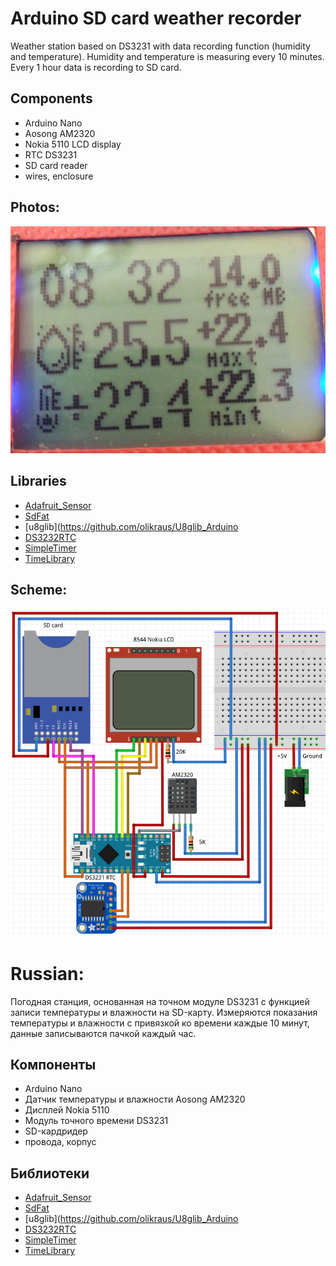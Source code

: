# Arduino SD card weather recorder

Weather station based on DS3231 with data recording function (humidity and temperature).
Humidity and temperature is measuring every 10 minutes. Every 1 hour data is recording to SD card.

## Components

* Arduino Nano
* Aosong AM2320
* Nokia 5110 LCD display
* RTC DS3231
* SD card reader
* wires, enclosure

## Photos:
![PHOTO1](https://github.com/microdimmer/weather_recorder/blob/master/readme/front.jpg)

## Libraries

* [Adafruit_Sensor](https://github.com/adafruit/Adafruit_Sensor)
* [SdFat](https://github.com/greiman/SdFat)
* [u8glib](https://github.com/olikraus/U8glib_Arduino
* [DS3232RTC](https://github.com/JChristensen/DS3232RTC)
* [SimpleTimer](http://playground.arduino.cc/Code/SimpleTimer)
* [TimeLibrary](https://github.com/PaulStoffregen/Time)

## Scheme:
![СХЕМА](https://github.com/microdimmer/weather_recorder/blob/master/readme/scheme.png)

# Russian:
Погодная станция, основанная на точном модуле DS3231 с функцией записи температуры и влажности на SD-карту.
Измеряются показания температуры и влажности с привязкой ко времени каждые 10 минут, данные записываются пачкой каждый час.

## Компоненты

* Arduino Nano
* Датчик температуры и влажности Aosong AM2320
* Дисплей Nokia 5110 
* Модуль точного времени DS3231
* SD-кардридер
* провода, корпус

## Библиотеки

* [Adafruit_Sensor](https://github.com/adafruit/Adafruit_Sensor)
* [SdFat](https://github.com/greiman/SdFat)
* [u8glib](https://github.com/olikraus/U8glib_Arduino
* [DS3232RTC](https://github.com/JChristensen/DS3232RTC)
* [SimpleTimer](http://playground.arduino.cc/Code/SimpleTimer)
* [TimeLibrary](https://github.com/PaulStoffregen/Time)